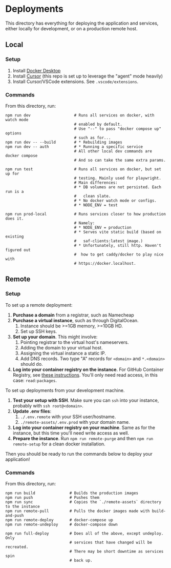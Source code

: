 # Deployments

This directory has everything for deploying the application and services, either locally for development, or on a production remote host.

## Local

### Setup

1. Install [Docker Desktop](https://www.docker.com/get-started/)
2. Install [Cursor](https://www.cursor.com/) (this repo is set up to leverage the "agent" mode heavily)
3. Install Cursor/VSCode extensions. See `.vscode/extensions`.

### Commands

From this directory, run:

```
npm run dev                   # Runs all services on docker, with watch mode
                              # enabled by default.
                              # Use "--" to pass "docker compose up" options
                              # such as for...
npm run dev -- --build        # * Rebuilding images
npm run dev -- auth           # * Running a specific service
                              # All other local dev commands are docker compose
                              # And so can take the same extra params.

npm run test                  # Runs all services on docker, but set up for
                              # testing. Mainly used for playwright.
                              # Main differences:
                              # * DB volumes are not persisted. Each run is a
                              #   clean slate.
                              # * No docker watch mode or configs.
                              # * NODE_ENV = test

npm run prod-local            # Runs services closer to how production does it.
                              # Namely:
                              # * NODE_ENV = production
                              # * Serves vite static build (based on existing
                              #   saf-clients:latest image.)
                              # * Unfortunately, still http. Haven't figured out
                              #  how to get caddy/docker to play nice with
                              # https://docker.localhost.
```

## Remote

### Setup

To set up a remote deployment:

1. **Purchase a domain** from a registrar, such as Namecheap
2. **Purchase a virtual instance**, such as through DigitalOcean.
   1. Instance should be >=1GB memory, >=10GB HD.
   2. Set up SSH keys.
3. **Set up your domain**. This might involve:
   1. Pointing registrar to the virtual host's nameservers.
   2. Adding the domain to your virtual host.
   3. Assigning the virtual instance a static IP.
   4. Add DNS records. Two type "A" records for `<domain>` and `*.<domain>` should do.
4. **Log into your container registry on the instance**. For GitHub Container Registry, see [these instructions](https://docs.github.com/en/packages/working-with-a-github-packages-registry/working-with-the-container-registry#authenticating-with-a-personal-access-token-classic). You'll only need read access, in this case: `read:packages`.

To set up deployments from your development machine.

1. **Test your setup with SSH**. Make sure you can `ssh` into your instance, probably with `ssh root@<domain>`.
2. **Update .env files**:
   1. `./.env.remote` with your SSH user/hostname.
   2. `./remote-assets/.env.prod` with your domain name.
3. **Log into your container registry on your machine**. Same as for the instance, but this time you'll need write access as well.
4. **Prepare the instance**. Run `npm run remote-purge` and then `npm run remote-setup` for a clean docker installation.

Then you should be ready to run the commands below to deploy your application!

### Commands

From this directory, run:

```
npm run build               # Builds the production images
npm run push                # Pushes them
npm run sync                # Copies the `./remote-assets` directory to the instance
npm run remote-pull         # Pulls the docker images made with build-and-push
npm run remote-deploy       # docker-compose up
npm run remote-undeploy     # docker-compose down

npm run full-deploy         # Does all of the above, except undeploy. Only
                            # services that have changed will be recreated.
                            # There may be short downtime as services spin
                            # back up.
```
